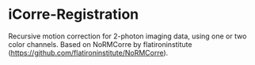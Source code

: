 # iCorre-Registration
Recursive motion correction for 2-photon imaging data, using one or two color channels. Based on NoRMCorre by flatironinstitute (https://github.com/flatironinstitute/NoRMCorre).
